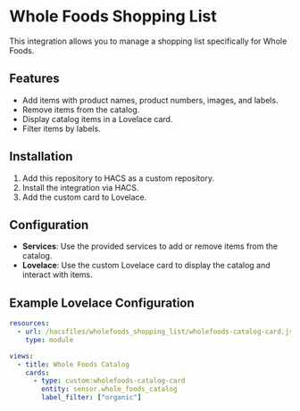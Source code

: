 # Whole Foods Shopping List

This integration allows you to manage a shopping list specifically for Whole Foods.

## Features

- Add items with product names, product numbers, images, and labels.
- Remove items from the catalog.
- Display catalog items in a Lovelace card.
- Filter items by labels.

## Installation

1. Add this repository to HACS as a custom repository.
2. Install the integration via HACS.
3. Add the custom card to Lovelace.

## Configuration

- **Services**: Use the provided services to add or remove items from the catalog.
- **Lovelace**: Use the custom Lovelace card to display the catalog and interact with items.

## Example Lovelace Configuration

```yaml
resources:
  - url: /hacsfiles/wholefoods_shopping_list/wholefoods-catalog-card.js
    type: module

views:
  - title: Whole Foods Catalog
    cards:
      - type: custom:wholefoods-catalog-card
        entity: sensor.whole_foods_catalog
        label_filter: ["organic"]
```
